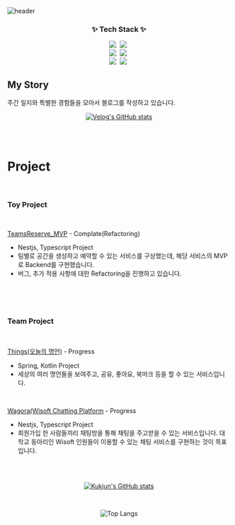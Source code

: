 ![header](https://capsule-render.vercel.app/api?type=venom&height=300&color=gradient&text=Hi%20there%20I'm%20kukjun&fontColor=00bfff&animation=twinkling&descSize=20&desc=Wellcom%20to%20kukjun%20repository)

<h3 align="center">✨ Tech Stack ✨</h3>
<div align="center">
  <img src="https://img.shields.io/badge/nest.js-20232a.svg?style=for-the-badge&logo=nestjs&logoColor=E0234E" />&nbsp
 <img src="https://img.shields.io/badge/typescript-20232a.svg?style=for-the-badge&logo=typescript&logoColor=3178C6" />&nbsp
 <br>
 <img src="https://img.shields.io/badge/java-20232a.svg?style=for-the-badge&logo=java&logoColor=61DAFB" />&nbsp
 <img src="https://img.shields.io/badge/spring-20232a.svg?style=for-the-badge&logo=spring&logoColor=6DB33F" />&nbsp
 <br>
 <img src="https://img.shields.io/badge/postgresql-20232a.svg?style=for-the-badge&logo=postgresql&logoColor=4169E1" />&nbsp
 <img src="https://img.shields.io/badge/mysql-20232a.svg?style=for-the-badge&logo=mysql&logoColor=#4479A1" />&nbsp
</div>



## My Story

주간 일지와 특별한 경험들을 모아서 블로그를 작성하고 있습니다.

<div align="center" style="text-align:center">
  
  [![Velog's GitHub stats](https://velog-readme-stats.vercel.app/api?name=imkkuk)](https://github.com/eungyeole/velog-readme-stats)
  
</div>

<br>
<br>

# Project

<br>

### Toy Project

<br>

[TeamsReserve_MVP](https://github.com/kukjun/TeamsReserve_MVP_Backend) - Complate(Refactoring)

* Nestjs, Typescript Project
* 팀별로 공간을 생성하고 예약할 수 있는 서비스를 구상했는데, 해당 서비스의 MVP로 Backend를 구현했습니다.
* 버그, 추가 적용 사항에 대한 Refactoring을 진행하고 있습니다.

<br>
<br>
<br>

### Team Project

<br>

[Things(오늘의 명언)](https://github.com/wisoft-graduate/quotation-api-server) - Progress

* Spring, Kotlin Project
* 세상의 여러 명언들을 보여주고, 공유, 좋아요, 북마크 등을 할 수 있는 서비스입니다.

<br>

[Wagora(Wisoft Chatting Platform](https://github.com/wagora-chat/wagora-chat-backend) - Progress

* Nestjs, Typescript Project
* 회원가입 한 사람들끼리 채팅방을 통해 채팅을 주고받을 수 있는 서비스입니다. 대학교 동아리인 Wisoft 인원들이 이용할 수 있는 채팅 서비스를 구현하는 것이 목표입니다.

<br>
<br>

<div align="center">

[![Kukjun's GitHub stats](https://github-readme-stats.vercel.app/api?username=kukjun)](https://github.com/anuraghazra/github-readme-stats)

<br>

![Top Langs](https://github-readme-stats.vercel.app/api/top-langs/?username=kukjun&layout=compact)

</div>



<!--
**kukjun/kukjun** is a ✨ _special_ ✨ repository because its `README.md` (this file) appears on your GitHub profile.

Here are some ideas to get you started:

- 🔭 I’m currently working on ...
- 🌱 I’m currently learning ...
- 👯 I’m looking to collaborate on ...
- 🤔 I’m looking for help with ...
- 💬 Ask me about ...
- 📫 How to reach me: ...
- 😄 Pronouns: ...
- ⚡ Fun fact: ...
  -->
